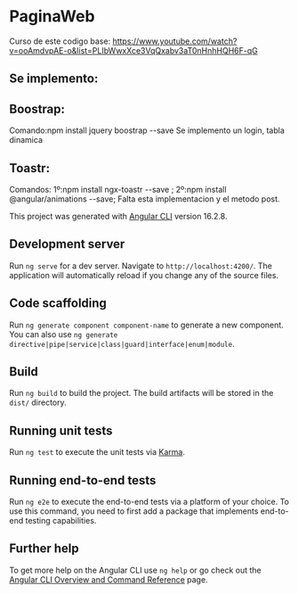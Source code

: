 # PaginaWeb

Curso de este codigo base: https://www.youtube.com/watch?v=ooAmdvpAE-o&list=PLIbWwxXce3VqQxabv3aT0nHnhHQH6F-qG

## Se implemento:

## Boostrap:

Comando:npm install jquery boostrap --save
Se implemento un login, tabla dinamica

## Toastr:

Comandos: 1º:npm install ngx-toastr --save ; 2º:npm install @angular/animations --save;
Falta esta implementacion y el metodo post.





This project was generated with [Angular CLI](https://github.com/angular/angular-cli) version 16.2.8.

## Development server

Run `ng serve` for a dev server. Navigate to `http://localhost:4200/`. The application will automatically reload if you change any of the source files.

## Code scaffolding

Run `ng generate component component-name` to generate a new component. You can also use `ng generate directive|pipe|service|class|guard|interface|enum|module`.

## Build

Run `ng build` to build the project. The build artifacts will be stored in the `dist/` directory.

## Running unit tests

Run `ng test` to execute the unit tests via [Karma](https://karma-runner.github.io).

## Running end-to-end tests

Run `ng e2e` to execute the end-to-end tests via a platform of your choice. To use this command, you need to first add a package that implements end-to-end testing capabilities.

## Further help

To get more help on the Angular CLI use `ng help` or go check out the [Angular CLI Overview and Command Reference](https://angular.io/cli) page.
